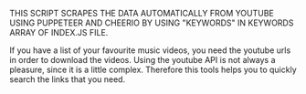 THIS SCRIPT SCRAPES THE DATA AUTOMATICALLY FROM YOUTUBE USING PUPPETEER AND CHEERIO BY USING "KEYWORDS" IN KEYWORDS ARRAY OF INDEX.JS FILE.

If you have a list of your favourite music videos, you need the youtube urls in order to download the videos. 
Using the youtube API is not always a pleasure, since it is a little complex. 
Therefore this tools helps you to quickly search the links that you need.

